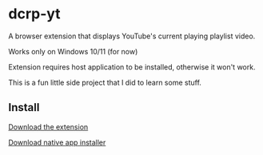 # dcrp-yt
A browser extension that displays YouTube's current playing playlist video.

Works only on Windows 10/11 (for now)

Extension requires host application to be installed, otherwise it won't work.

This is a fun little side project that I did to learn some stuff.

## Install
[Download the extension](https://addons.mozilla.org/firefox/downloads/file/4428655/c4e7220360094013b2a9-1.0.3.xpi)

[Download native app installer](https://github.com/martynasmuizys/dcrp-yt/releases/latest)